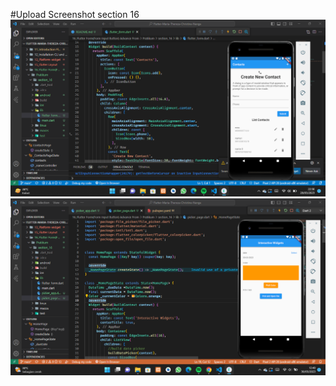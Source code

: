 #Upload Screenshot section 16
![Upload_Flutter_Form](Flutter_Form.png)
![Upload_Advance_Form](advance_form.png)
